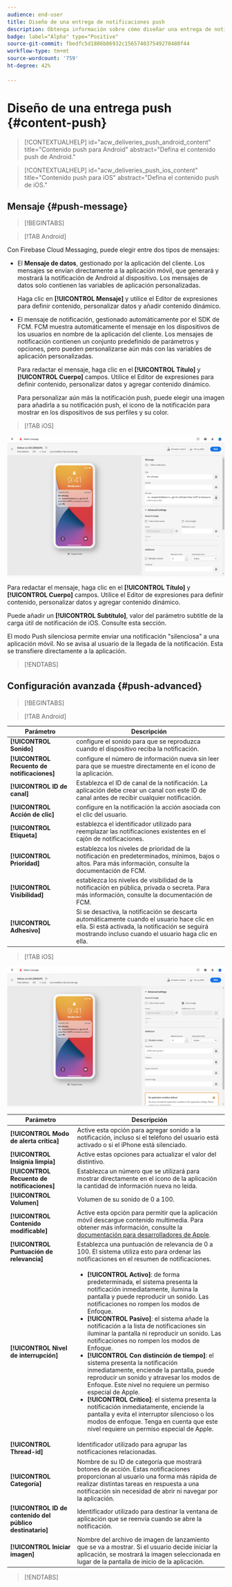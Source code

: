 ```yaml
---
audience: end-user
title: Diseño de una entrega de notificaciones push
description: Obtenga información sobre cómo diseñar una entrega de notificaciones push con Adobe Campaign Web
badge: label="Alpha" type="Positive"
source-git-commit: fbedfc5d1886b86932c156574037549270480f44
workflow-type: tm+mt
source-wordcount: '759'
ht-degree: 42%

---
```


# Diseño de una entrega push {#content-push}

>[!CONTEXTUALHELP]
>id="acw_deliveries_push_android_content"
>title="Contenido push para Android"
>abstract="Defina el contenido push de Android."

>[!CONTEXTUALHELP]
>id="acw_deliveries_push_ios_content"
>title="Contenido push para iOS"
>abstract="Defina el contenido push de iOS."

## Mensaje {#push-message}

>[!BEGINTABS]

>[!TAB Android]

Con Firebase Cloud Messaging, puede elegir entre dos tipos de mensajes:

* El **Mensaje de datos**, gestionado por la aplicación del cliente. Los mensajes se envían directamente a la aplicación móvil, que generará y mostrará la notificación de Android al dispositivo. Los mensajes de datos solo contienen las variables de aplicación personalizadas.

   Haga clic en **[!UICONTROL Mensaje]** y utilice el Editor de expresiones para definir contenido, personalizar datos y añadir contenido dinámico.

* El mensaje de notificación, gestionado automáticamente por el SDK de FCM. FCM muestra automáticamente el mensaje en los dispositivos de los usuarios en nombre de la aplicación del cliente. Los mensajes de notificación contienen un conjunto predefinido de parámetros y opciones, pero pueden personalizarse aún más con las variables de aplicación personalizadas.

   Para redactar el mensaje, haga clic en el **[!UICONTROL Título]** y **[!UICONTROL Cuerpo]** campos. Utilice el Editor de expresiones para definir contenido, personalizar datos y agregar contenido dinámico.

   Para personalizar aún más la notificación push, puede elegir una imagen para añadirla a su notificación push, el icono de la notificación para mostrar en los dispositivos de sus perfiles y su color.

>[!TAB iOS]

![](assets/push_content_1.png)

Para redactar el mensaje, haga clic en el **[!UICONTROL Título]** y **[!UICONTROL Cuerpo]** campos. Utilice el Editor de expresiones para definir contenido, personalizar datos y agregar contenido dinámico.

Puede añadir un **[!UICONTROL Subtítulo]**, valor del parámetro subtitle de la carga útil de notificación de iOS. Consulte esta sección.

El modo Push silenciosa permite enviar una notificación &quot;silenciosa&quot; a una aplicación móvil. No se avisa al usuario de la llegada de la notificación. Esta se transfiere directamente a la aplicación.

>[!ENDTABS]

## Configuración avanzada {#push-advanced}

>[!BEGINTABS]

>[!TAB Android]

| Parámetro | Descripción |
|---------|---------|
| **[!UICONTROL Sonido]** | configure el sonido para que se reproduzca cuando el dispositivo reciba la notificación. |
| **[!UICONTROL Recuento de notificaciones]** | configure el número de información nueva sin leer para que se muestre directamente en el icono de la aplicación. |
| **[!UICONTROL ID de canal]** | Establezca el ID de canal de la notificación. La aplicación debe crear un canal con este ID de canal antes de recibir cualquier notificación. |
| **[!UICONTROL Acción de clic]** | configure en la notificación la acción asociada con el clic del usuario. |
| **[!UICONTROL Etiqueta]** | establezca el identificador utilizado para reemplazar las notificaciones existentes en el cajón de notificaciones. |
| **[!UICONTROL Prioridad]** | establezca los niveles de prioridad de la notificación en predeterminados, mínimos, bajos o altos. Para más información, consulte la documentación de FCM. |
| **[!UICONTROL Visibilidad]** | establezca los niveles de visibilidad de la notificación en pública, privada o secreta. Para más información, consulte la documentación de FCM. |
| **[!UICONTROL Adhesivo]** | Si se desactiva, la notificación se descarta automáticamente cuando el usuario hace clic en ella. Si está activada, la notificación se seguirá mostrando incluso cuando el usuario haga clic en ella. |

>[!TAB iOS]

![](assets/push_content_2.png)

| Parámetro | Descripción |
|---------|---------|
| **[!UICONTROL Modo de alerta crítica]** | Active esta opción para agregar sonido a la notificación, incluso si el teléfono del usuario está activado o si el iPhone está silenciado. |
| **[!UICONTROL Insignia limpia]** | Active estas opciones para actualizar el valor del distintivo. |
| **[!UICONTROL Recuento de notificaciones]** | Establezca un número que se utilizará para mostrar directamente en el icono de la aplicación la cantidad de información nueva no leída. |
| **[!UICONTROL Volumen]** | Volumen de su sonido de 0 a 100. |
| **[!UICONTROL Contenido modificable]** | Active esta opción para permitir que la aplicación móvil descargue contenido multimedia. Para obtener más información, consulte la [documentación para desarrolladores de Apple](https://developer.apple.com/library/content/documentation/NetworkingInternet/Conceptual/RemoteNotificationsPG/ModifyingNotifications.html). |
| **[!UICONTROL Puntuación de relevancia]** | Establezca una puntuación de relevancia de 0 a 100. El sistema utiliza esto para ordenar las notificaciones en el resumen de notificaciones. |
| **[!UICONTROL Nivel de interrupción]** | <ul> <li>**[!UICONTROL Activo]**: de forma predeterminada, el sistema presenta la notificación inmediatamente, ilumina la pantalla y puede reproducir un sonido. Las notificaciones no rompen los modos de Enfoque.</li><li>**[!UICONTROL Pasivo]**: el sistema añade la notificación a la lista de notificaciones sin iluminar la pantalla ni reproducir un sonido. Las notificaciones no rompen los modos de Enfoque.</li><li>**[!UICONTROL Con distinción de tiempo]**: el sistema presenta la notificación inmediatamente, enciende la pantalla, puede reproducir un sonido y atravesar los modos de Enfoque. Este nivel no requiere un permiso especial de Apple.</li> <li>**[!UICONTROL Crítico]**: el sistema presenta la notificación inmediatamente, enciende la pantalla y evita el interruptor silencioso o los modos de enfoque. Tenga en cuenta que este nivel requiere un permiso especial de Apple.</ul> |
| **[!UICONTROL Thread-id]** | Identificador utilizado para agrupar las notificaciones relacionadas. |
| **[!UICONTROL Categoría]** | Nombre de su ID de categoría que mostrará botones de acción. Estas notificaciones proporcionan al usuario una forma más rápida de realizar distintas tareas en respuesta a una notificación sin necesidad de abrir ni navegar por la aplicación. |
| **[!UICONTROL ID de contenido del público destinatario]** | Identificador utilizado para destinar la ventana de aplicación que se reenvía cuando se abre la notificación. |
| **[!UICONTROL Iniciar imagen]** | Nombre del archivo de imagen de lanzamiento que se va a mostrar. Si el usuario decide iniciar la aplicación, se mostrará la imagen seleccionada en lugar de la pantalla de inicio de la aplicación. |

>[!ENDTABS]

<!--Sounds must be included in the application and defined when the service is created. Refer to this section.-->



